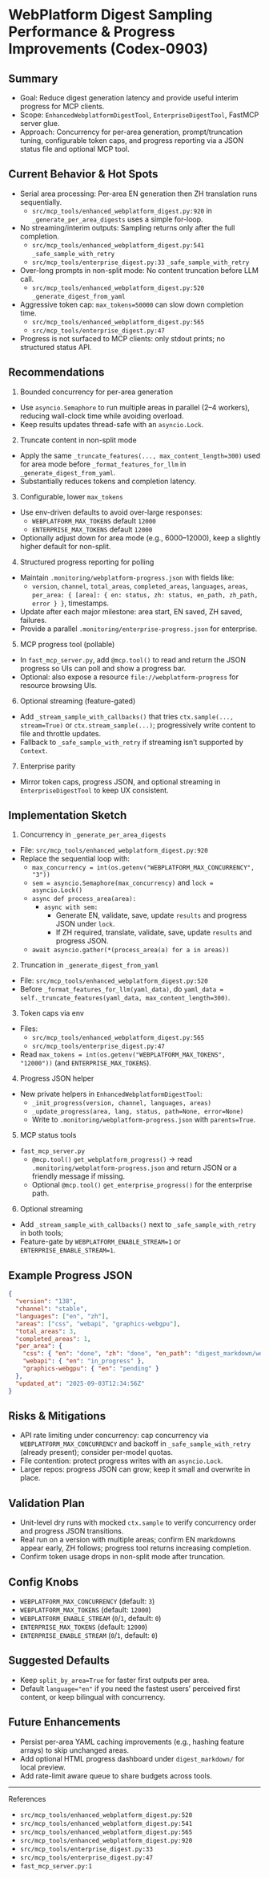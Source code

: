 # WebPlatform Digest Sampling Performance & Progress Improvements (Codex-0903)

## Summary
- Goal: Reduce digest generation latency and provide useful interim progress for MCP clients.
- Scope: `EnhancedWebplatformDigestTool`, `EnterpriseDigestTool`, FastMCP server glue.
- Approach: Concurrency for per-area generation, prompt/truncation tuning, configurable token caps, and progress reporting via a JSON status file and optional MCP tool.

## Current Behavior & Hot Spots
- Serial area processing: Per-area EN generation then ZH translation runs sequentially.
  - `src/mcp_tools/enhanced_webplatform_digest.py:920` in `_generate_per_area_digests` uses a simple for-loop.
- No streaming/interim outputs: Sampling returns only after the full completion.
  - `src/mcp_tools/enhanced_webplatform_digest.py:541` `_safe_sample_with_retry`
  - `src/mcp_tools/enterprise_digest.py:33` `_safe_sample_with_retry`
- Over-long prompts in non-split mode: No content truncation before LLM call.
  - `src/mcp_tools/enhanced_webplatform_digest.py:520` `_generate_digest_from_yaml`
- Aggressive token cap: `max_tokens=50000` can slow down completion time.
  - `src/mcp_tools/enhanced_webplatform_digest.py:565`
  - `src/mcp_tools/enterprise_digest.py:47`
- Progress is not surfaced to MCP clients: only stdout prints; no structured status API.

## Recommendations
1) Bounded concurrency for per-area generation
- Use `asyncio.Semaphore` to run multiple areas in parallel (2–4 workers), reducing wall-clock time while avoiding overload.
- Keep results updates thread-safe with an `asyncio.Lock`.

2) Truncate content in non-split mode
- Apply the same `_truncate_features(..., max_content_length=300)` used for area mode before `_format_features_for_llm` in `_generate_digest_from_yaml`.
- Substantially reduces tokens and completion latency.

3) Configurable, lower `max_tokens`
- Use env-driven defaults to avoid over-large responses:
  - `WEBPLATFORM_MAX_TOKENS` default `12000`
  - `ENTERPRISE_MAX_TOKENS` default `12000`
- Optionally adjust down for area mode (e.g., 6000–12000), keep a slightly higher default for non-split.

4) Structured progress reporting for polling
- Maintain `.monitoring/webplatform-progress.json` with fields like:
  - `version`, `channel`, `total_areas`, `completed_areas`, `languages`, `areas`, `per_area: { [area]: { en: status, zh: status, en_path, zh_path, error } }`, timestamps.
- Update after each major milestone: area start, EN saved, ZH saved, failures.
- Provide a parallel `.monitoring/enterprise-progress.json` for enterprise.

5) MCP progress tool (pollable)
- In `fast_mcp_server.py`, add `@mcp.tool()` to read and return the JSON progress so UIs can poll and show a progress bar.
- Optional: also expose a resource `file://webplatform-progress` for resource browsing UIs.

6) Optional streaming (feature-gated)
- Add `_stream_sample_with_callbacks()` that tries `ctx.sample(..., stream=True)` or `ctx.stream_sample(...)`; progressively write content to file and throttle updates.
- Fallback to `_safe_sample_with_retry` if streaming isn’t supported by `Context`.

7) Enterprise parity
- Mirror token caps, progress JSON, and optional streaming in `EnterpriseDigestTool` to keep UX consistent.

## Implementation Sketch

1. Concurrency in `_generate_per_area_digests`
- File: `src/mcp_tools/enhanced_webplatform_digest.py:920`
- Replace the sequential loop with:
  - `max_concurrency = int(os.getenv("WEBPLATFORM_MAX_CONCURRENCY", "3"))`
  - `sem = asyncio.Semaphore(max_concurrency)` and `lock = asyncio.Lock()`
  - `async def process_area(area):`
    - `async with sem:`
      - Generate EN, validate, save, update `results` and progress JSON under `lock`.
      - If ZH required, translate, validate, save, update `results` and progress JSON.
  - `await asyncio.gather(*(process_area(a) for a in areas))`

2. Truncation in `_generate_digest_from_yaml`
- File: `src/mcp_tools/enhanced_webplatform_digest.py:520`
- Before `_format_features_for_llm(yaml_data)`, do `yaml_data = self._truncate_features(yaml_data, max_content_length=300)`.

3. Token caps via env
- Files:
  - `src/mcp_tools/enhanced_webplatform_digest.py:565`
  - `src/mcp_tools/enterprise_digest.py:47`
- Read `max_tokens = int(os.getenv("WEBPLATFORM_MAX_TOKENS", "12000"))` (and `ENTERPRISE_MAX_TOKENS`).

4. Progress JSON helper
- New private helpers in `EnhancedWebplatformDigestTool`:
  - `_init_progress(version, channel, languages, areas)`
  - `_update_progress(area, lang, status, path=None, error=None)`
  - Write to `.monitoring/webplatform-progress.json` with `parents=True`.

5. MCP status tools
- `fast_mcp_server.py`
  - `@mcp.tool()` `get_webplatform_progress()` -> read `.monitoring/webplatform-progress.json` and return JSON or a friendly message if missing.
  - Optional `@mcp.tool()` `get_enterprise_progress()` for the enterprise path.

6. Optional streaming
- Add `_stream_sample_with_callbacks()` next to `_safe_sample_with_retry` in both tools;
- Feature-gate by `WEBPLATFORM_ENABLE_STREAM=1` or `ENTERPRISE_ENABLE_STREAM=1`.

## Example Progress JSON
```json
{
  "version": "138",
  "channel": "stable",
  "languages": ["en", "zh"],
  "areas": ["css", "webapi", "graphics-webgpu"],
  "total_areas": 3,
  "completed_areas": 1,
  "per_area": {
    "css": { "en": "done", "zh": "done", "en_path": "digest_markdown/webplatform/css/chrome-138-stable-en.md", "zh_path": "digest_markdown/webplatform/css/chrome-138-stable-zh.md" },
    "webapi": { "en": "in_progress" },
    "graphics-webgpu": { "en": "pending" }
  },
  "updated_at": "2025-09-03T12:34:56Z"
}
```

## Risks & Mitigations
- API rate limiting under concurrency: cap concurrency via `WEBPLATFORM_MAX_CONCURRENCY` and backoff in `_safe_sample_with_retry` (already present); consider per-model quotas.
- File contention: protect progress writes with an `asyncio.Lock`.
- Larger repos: progress JSON can grow; keep it small and overwrite in place.

## Validation Plan
- Unit-level dry runs with mocked `ctx.sample` to verify concurrency order and progress JSON transitions.
- Real run on a version with multiple areas; confirm EN markdowns appear early, ZH follows; progress tool returns increasing completion.
- Confirm token usage drops in non-split mode after truncation.

## Config Knobs
- `WEBPLATFORM_MAX_CONCURRENCY` (default: `3`)
- `WEBPLATFORM_MAX_TOKENS` (default: `12000`)
- `WEBPLATFORM_ENABLE_STREAM` (`0`/`1`, default: `0`)
- `ENTERPRISE_MAX_TOKENS` (default: `12000`)
- `ENTERPRISE_ENABLE_STREAM` (`0`/`1`, default: `0`)

## Suggested Defaults
- Keep `split_by_area=True` for faster first outputs per area.
- Default `language="en"` if you need the fastest users’ perceived first content, or keep bilingual with concurrency.

## Future Enhancements
- Persist per-area YAML caching improvements (e.g., hashing feature arrays) to skip unchanged areas.
- Add optional HTML progress dashboard under `digest_markdown/` for local preview.
- Add rate-limit aware queue to share budgets across tools.

---
References
- `src/mcp_tools/enhanced_webplatform_digest.py:520`
- `src/mcp_tools/enhanced_webplatform_digest.py:541`
- `src/mcp_tools/enhanced_webplatform_digest.py:565`
- `src/mcp_tools/enhanced_webplatform_digest.py:920`
- `src/mcp_tools/enterprise_digest.py:33`
- `src/mcp_tools/enterprise_digest.py:47`
- `fast_mcp_server.py:1`
